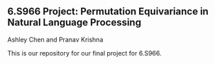 ## 6.S966 Project: Permutation Equivariance in Natural Language Processing
Ashley Chen and Pranav Krishna

This is our repository for our final project for 6.S966.
